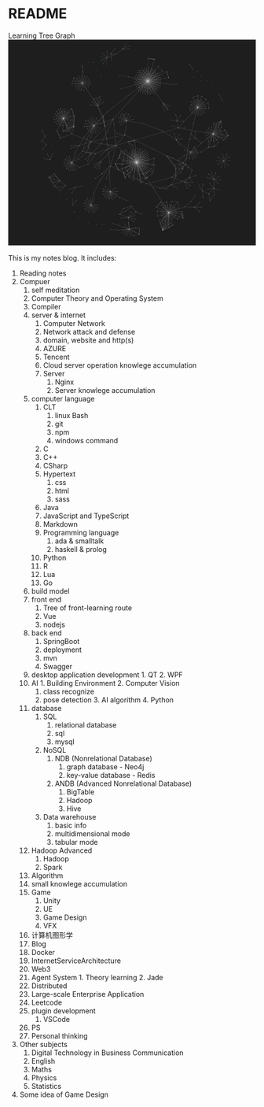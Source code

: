 # README

Learning Tree Graph
![](2022-12-09-01-59-01.png)

This is my notes blog. It includes:

1. Reading notes
2. Compuer
    1. self meditation
    2. Computer Theory and Operating System
    3. Compiler
    4. server & internet
       1. Computer Network
       2. Network attack and defense
       3. domain, website and http(s)
       4. AZURE
       5. Tencent
       6. Cloud server operation knowlege accumulation
       7. Server
          1. Nginx
          2. Server knowlege accumulation
    5. computer language
        1. CLT
           1. linux Bash
           2. git
           3. npm
           4. windows command
        2. C
        3. C++
        4. CSharp
        5. Hypertext
           1. css
           2. html
           3. sass
        6. Java
        7. JavaScript and TypeScript
        8. Markdown
        9. Programming language
           1. ada & smalltalk
           2. haskell & prolog
        10. Python
        11. R
        12. Lua
        13. Go
    6. build model
    7. front end
       1. Tree of front-learning route
       2. Vue
       3. nodejs
    8. back end
       1. SpringBoot
       2. deployment
       3. mvn
       4. Swagger
    9.  desktop application development
       1.  QT
       2.  WPF
    10. AI
       1. Building Environment
       2. Computer Vision
          1. class recognize
          2. pose detection
       3. AI algorithm
       4. Python
    11. database
        1.  SQL
            1.  relational database
            2.  sql
            3.  mysql
        2.  NoSQL
            1.  NDB (Nonrelational Database)
                1.  graph database - Neo4j
                2.  key-value database - Redis
            2.  ANDB (Advanced Nonrelational Database)
                1.  BigTable
                2.  Hadoop
                3.  Hive
        3.  Data warehouse
            1.  basic info
            2.  multidimensional mode
            3.  tabular mode
    12. Hadoop Advanced
        1.  Hadoop
        2.  Spark
    13. Algorithm
    14. small knowlege accumulation
    15. Game
        1.  Unity
        2.  UE
        3.  Game Design
        4.  VFX
    16. 计算机图形学
    17. Blog
    18. Docker
    19. InternetServiceArchitecture
    20. Web3
    21. Agent System
       1. Theory learning
       2. Jade
    22. Distributed
    23. Large-scale Enterprise Application
    24. Leetcode
    25. plugin development
        1.  VSCode
    26. PS
    27. Personal thinking
3.  Other subjects
    1.  Digital Technology in Business Communication
    2.  English
    3.  Maths
    4.  Physics
    5.  Statistics
4. Some idea of Game Design